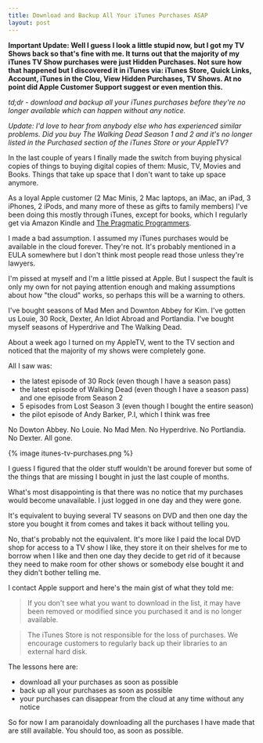 ```yaml
---
title: Download and Backup All Your iTunes Purchases ASAP
layout: post
---
```


__Important Update: Well I guess I look a little stupid now, but I got my TV Shows back so that's fine with me. It turns out that the majority of my iTunes TV Show purchases were just Hidden Purchases. Not sure how that happened but I discovered it in iTunes via: iTunes Store, Quick Links, Account, iTunes in the Clou, View Hidden Purchases, TV Shows. At no point did Apple Customer Support suggest or even mention this.__

*td;dr - download and backup all your iTunes purchases before they're no longer available which can happen without any notice.*

*Update: I'd love to hear from anybody else who has experienced similar problems. Did you buy The Walking Dead Season 1 and 2 and it's no longer listed in the Purchased section of the iTunes Store or your AppleTV?*

In the last couple of years I finally made the switch from buying physical copies of things to buying digital copies of them: Music, TV, Movies and Books. Things that take up space that I don't want to take up space anymore.

As a loyal Apple customer (2 Mac Minis, 2 Mac laptops, an iMac, an iPad, 3 iPhones, 2 iPods, and many more of these as gifts to family members) I've been doing this mostly through iTunes, except for books, which I regularly get via Amazon Kindle and [The Pragmatic Programmers](http://pragprog.com/).

I made a bad assumption. I assumed my iTunes purchases would be available in the cloud forever. They're not. It's probably mentioned in a EULA somewhere but I don't think most people read those unless they're lawyers.

I'm pissed at myself and I'm a little pissed at Apple. But I suspect the fault is only my own for not paying attention enough and making assumptions about how "the cloud" works, so perhaps this will be a warning to others.

I've bought seasons of Mad Men and Downton Abbey for Kim. I've gotten us Louie, 30 Rock, Dexter, An Idiot Abroad and Portlandia. I've bought myself seasons of Hyperdrive and The Walking Dead.

About a week ago I turned on my AppleTV, went to the TV section and noticed that the majority of my shows were completely gone.

All I saw was:

- the latest episode of 30 Rock (even though I have a season pass)
- the latest episode of Walking Dead (even though I have a season pass) and one episode from Season 2
- 5 episodes from Lost Season 3 (even though I bought the entire season)
- the pilot episode of Andy Barker, P.I, which I think was free

No Dowton Abbey. No Louie. No Mad Men. No Hyperdrive. No Portlandia. No Dexter. All gone.

{% image itunes-tv-purchases.png %}

I guess I figured that the older stuff wouldn't be around forever but some of the things that are missing I bought in just the last couple of months.

What's most disappointing is that there was no notice that my purchases would become unavailable. I just logged in one day and they were gone.

It's equivalent to buying several TV seasons on DVD and then one day the store you bought it from comes and takes it back without telling you.

No, that's probably not the equivalent. It's more like I paid the local DVD shop for access to a TV show I like, they store it on their shelves for me to borrow when I like and then one day they decide to get rid of it because they need to make room for other shows or somebody else bought it and they didn't bother telling me.

I contact Apple support and here's the main gist of what they told me:

> If you don't see what you want to download in the list, it may have been removed or modified since you purchased it and is no longer available.

> The iTunes Store is not responsible for the loss of purchases. We encourage customers to regularly back up their libraries to an external hard disk.

The lessons here are:

- download all your purchases as soon as possible
- back up all your purchases as soon as possible
- your purchases can disappear from the cloud at any time without any notice

So for now I am paranoidaly downloading all the purchases I have made that are still available. You should too, as soon as possible.

